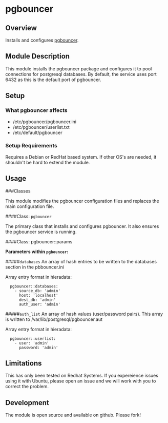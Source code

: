 # pgbouncer

## Overview
Installs and configures [pgbouncer](https://wiki.postgresql.org/wiki/PgBouncer).

## Module Description
This module installs the pgbouncer package and configures it to pool connections for postgresql databases.
By default, the service uses port 6432 as this is the default port of pgbouncer.

## Setup

### What pgbouncer affects

* /etc/pgbouncer/pgbouncer.ini
* /etc/pgbouncer/userlist.txt
* /etc/default/pgbouncer

### Setup Requirements 

Requires a Debian or RedHat based system. If other OS's are needed, it shouldn't be hard to extend the module.

## Usage

###Classes

This module modifies the pgbouncer configuration files and replaces the main configuration file.

####Class: `pgbouncer`

The primary class that installs and configures pgbouncer.  It also ensures the pgbouncer service is running.

####Class: pgbouncer::params

**Parameters within `pgbouncer`:**

#####`databases`
An array of hash entries to be written to the databases section in the pbbouncer.ini

Array entry format in hieradata:

```
  pgbouncer::databases:
    - source_db: 'admin'
      host: 'localhost'
      dest_db: 'admin'
      auth_user: 'admin'
```

#####`auth_list`
An array of hash values (user/password pairs).
This array is written to /var/lib/postgresql/pgbouncer.aut

Array entry format in hieradata:

```
  pgbouncer::userlist:
    - user: 'admin'
      password: 'admin'
```

## Limitations

This has only been tested on Redhat Systems. If you expereience issues using it with Ubuntu, please open an issue and we will work with you to correct the problem.

## Development

The module is open source and available on github.  Please fork!
